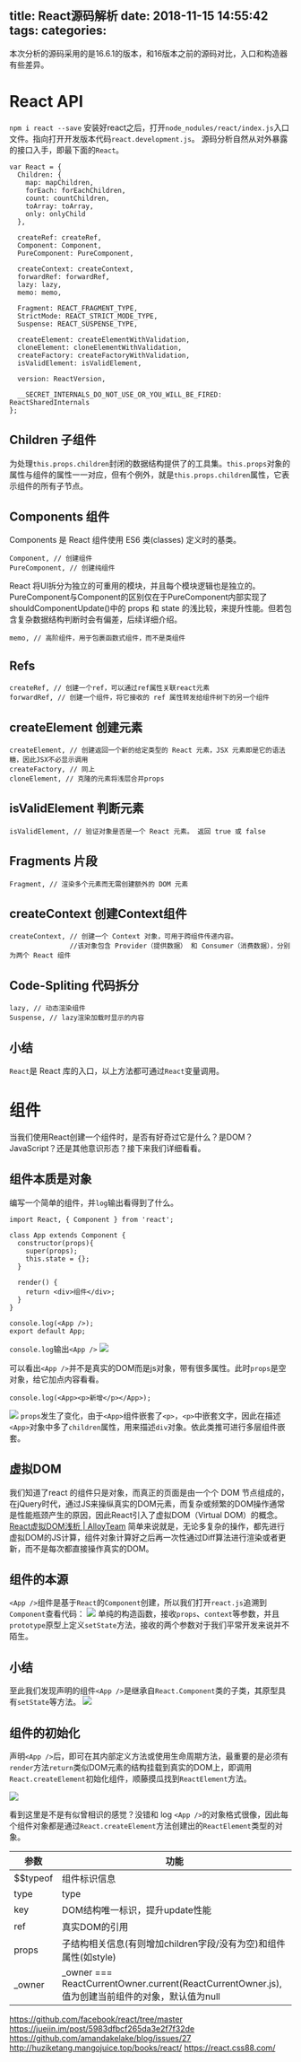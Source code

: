 title: React源码解析
date: 2018-11-15 14:55:42
tags:
categories:
---
本次分析的源码采用的是16.6.1的版本，和16版本之前的源码对比，入口和构造器有些差异。

# React API

`npm i react --save`
安装好react之后，打开`node_nodules/react/index.js`入口文件。指向打开开发版本代码`react.development.js`。
源码分析自然从对外暴露的接口入手，即最下面的`React`。

<!-- more -->

    var React = {
      Children: {
        map: mapChildren,
        forEach: forEachChildren,
        count: countChildren,
        toArray: toArray,
        only: onlyChild
      },

      createRef: createRef,
      Component: Component,
      PureComponent: PureComponent,

      createContext: createContext,
      forwardRef: forwardRef,
      lazy: lazy,
      memo: memo,

      Fragment: REACT_FRAGMENT_TYPE,
      StrictMode: REACT_STRICT_MODE_TYPE,
      Suspense: REACT_SUSPENSE_TYPE,

      createElement: createElementWithValidation,
      cloneElement: cloneElementWithValidation,
      createFactory: createFactoryWithValidation,
      isValidElement: isValidElement,

      version: ReactVersion,

      __SECRET_INTERNALS_DO_NOT_USE_OR_YOU_WILL_BE_FIRED: ReactSharedInternals
    };

## Children 子组件

为处理`this.props.children`封闭的数据结构提供了的工具集。`this.props`对象的属性与组件的属性一一对应，但有个例外，就是`this.props.children`属性，它表示组件的所有子节点。

## Components 组件

Components 是 React 组件使用 ES6 类(classes) 定义时的基类。

    Component, // 创建组件
    PureComponent, // 创建纯组件
React 将UI拆分为独立的可重用的模块，并且每个模块逻辑也是独立的。PureComponent与Component的区别仅在于PureComponent内部实现了shouldComponentUpdate()中的 props 和 state 的浅比较，来提升性能。但若包含复杂数据结构判断时会有偏差，后续详细介绍。

    memo, // 高阶组件，用于包裹函数式组件，而不是类组件

## Refs

    createRef, // 创建一个ref，可以通过ref属性关联react元素
    forwardRef, // 创建一个组件，将它接收的 ref 属性转发给组件树下的另一个组件

## createElement 创建元素

    createElement, // 创建返回一个新的给定类型的 React 元素，JSX 元素即是它的语法糖，因此JSX不必显示调用
    createFactory, // 同上
    cloneElement, // 克隆的元素将浅层合并props

## isValidElement 判断元素

    isValidElement, // 验证对象是否是一个 React 元素。 返回 true 或 false

## Fragments 片段

    Fragment, // 渲染多个元素而无需创建额外的 DOM 元素

## createContext 创建Context组件

    createContext, // 创建一个 Context 对象，可用于跨组件传递内容。
                   //该对象包含 Provider（提供数据） 和 Consumer（消费数据），分别为两个 React 组件

## Code-Spliting 代码拆分

    lazy, // 动态渲染组件
    Suspense, // lazy渲染加载时显示的内容

## 小结

`React`是 React 库的入口，以上方法都可通过`React`变量调用。

# 组件

当我们使用React创建一个组件时，是否有好奇过它是什么？是DOM？JavaScript？还是其他意识形态？接下来我们详细看看。

## 组件本质是对象

编写一个简单的组件，并`log`输出看得到了什么。

    import React, { Component } from 'react';

    class App extends Component {
      constructor(props){
        super(props);
        this.state = {};
      }

      render() {
        return <div>组件</div>;
      }
    }

    console.log(<App />);
    export default App;

`console.log`输出`<App />`
![](/img/react_code/simple_module_log.png)

可以看出`<App />`并不是真实的DOM而是js对象，带有很多属性。此时`props`是空对象，给它加点内容看看。

    console.log(<App><p>新增</p></App>);
![](/img/react_code/simple_module_add_log.png)
`props`发生了变化，由于`<App>`组件嵌套了`<p>`，`<p>`中嵌套文字，因此在描述`<App>`对象中多了`children`属性，用来描述`div`对象。依此类推可进行多层组件嵌套。

## 虚拟DOM

我们知道了react 的组件只是对象，而真正的页面是由一个个 DOM 节点组成的，在jQuery时代，通过JS来操纵真实的DOM元素，而复杂或频繁的DOM操作通常是性能瓶颈产生的原因，因此React引入了虚拟DOM（Virtual DOM）的概念。
[React虚拟DOM浅析 | AlloyTeam](http://www.alloyteam.com/2015/10/react-virtual-analysis-of-the-dom/)
简单来说就是，无论多复杂的操作，都先进行虚拟DOM的JS计算，组件对象计算好之后再一次性通过Diff算法进行渲染或者更新，而不是每次都直接操作真实的DOM。

## 组件的本源

`<App />`组件是基于`React`的`Component`创建，所以我们打开`react.js`追溯到`Component`查看代码：
![](/img/react_code/component.png)
单纯的构造函数，接收`props`、`context`等参数，并且`prototype`原型上定义`setState`方法，接收的两个参数对于我们平常开发来说并不陌生。

## 小结

至此我们发现声明的组件`<App />`是继承自`React.Component`类的子类，其原型具有`setState`等方法。
![](/img/react_code/component.xmind.png)

## 组件的初始化

声明`<App />`后，即可在其内部定义方法或使用生命周期方法，最重要的是必须有`render`方法`return`类似DOM元素的结构挂载到真实的DOM上，即调用`React.createElement`初始化组件，顺藤摸瓜找到`ReactElement`方法。

![](/img/react_code/create_element.png)

看到这里是不是有似曾相识的感觉？没错和 log `<App />`的对象格式很像，因此每个组件对象都是通过`React.createElement`方法创建出的`ReactElement`类型的对象。

| 参数 | 功能 |
| ------ | ------ |
| $$typeof | 组件标识信息 |
| type | type |
| key | DOM结构唯一标识，提升update性能 |
| ref | 真实DOM的引用 |
| props | 子结构相关信息(有则增加children字段/没有为空)和组件属性(如style) |
| _owner | _owner === ReactCurrentOwner.current(ReactCurrentOwner.js),值为创建当前组件的对象，默认值为null |



https://github.com/facebook/react/tree/master
https://juejin.im/post/5983dfbcf265da3e2f7f32de
https://github.com/amandakelake/blog/issues/27
http://huziketang.mangojuice.top/books/react/
https://react.css88.com/